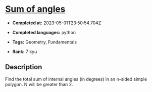 # [Sum of angles](https://www.codewars.com/kata/5a03b3f6a1c9040084001765)

- **Completed at:** 2023-05-01T23:50:54.704Z

- **Completed languages:** python

- **Tags:** Geometry, Fundamentals

- **Rank:** 7 kyu

## Description

Find the total sum of internal angles (in degrees) in an n-sided simple polygon. N will be greater than 2.